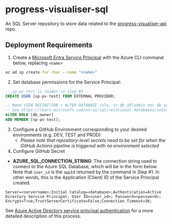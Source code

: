 # progress-visualiser-sql
An SQL Server repository to store data related to the [progress-visualiser-api](https://github.com/yalshaeyr/progress-visualiser-api) repo.

## Deployment Requirements
1. Create a [Microsoft Entra Service Principal](https://github.com/Azure/sql-action/blob/master/CONNECTION.md#create-a-service-principal) with the Azure CLI command below, replacing `<name>`
```cmd
az ad sp create-for-rbac --name "<name>"
```
2. Set database permissions for the Service Principal:
```SQL
-- sp-pv-test is <name> in step #1
CREATE USER [sp-pv-test] FROM EXTERNAL PROVIDER;

-- Need VIEW DEFINITION + ALTER DATABASE role, so db_ddladmin nor db_securityadmin is sufficient
-- See https://learn.microsoft.com/en-us/sql/relational-databases/security/authentication-access/database-level-roles?view=sql-server-ver16
ALTER ROLE [db_owner]
ADD MEMBER [sp-pv-test];
```
3. Configure a GitHub Environment corresponding to your desired environments (e.g. DEV, TEST and PROD)
   - *Please note that repository-level secrets need to be set for when the GitHub Actions pipeline is triggered with no environment selected*
4. Configure GitHub Secret
- **AZURE_SQL_CONNECTION_STRING**: The connection string used to connect to the Azure SQL Database, which will be in the form below. Note that `user_id` is the `appId` returned by the command in Step #1. In other words, this is the Application (Client) ID of the Service Principal created.
```
Server=<servername>;Initial Catalog=<database>;Authentication=Active Directory Service Principal; User ID=<user_id>; Password=<password>; Encrypt=True;TrustServerCertificate=False;Connection Timeout=30;
```

See [Azure Active Directory service principal authentication](https://github.com/Azure/sql-action/blob/master/CONNECTION.md#azure-active-directory-service-principal-authentication) for a more detailed description of this process.